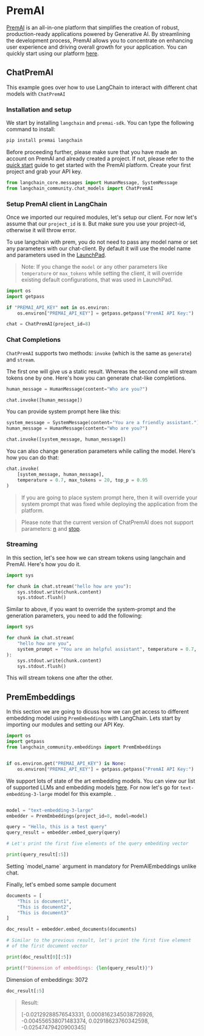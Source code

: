 # PremAI

[PremAI](https://premai.io/) is an all-in-one platform that simplifies the creation of robust, production-ready applications powered by Generative AI. By streamlining the development process, PremAI allows you to concentrate on enhancing user experience and driving overall growth for your application. You can quickly start using our platform [here](https://docs.premai.io/quick-start).


## ChatPremAI

This example goes over how to use LangChain to interact with different chat models with `ChatPremAI`

### Installation and setup

We start by installing `langchain` and `premai-sdk`. You can type the following command to install:

```bash
pip install premai langchain
```

Before proceeding further, please make sure that you have made an account on PremAI and already created a project. If not, please refer to the [quick start](https://docs.premai.io/introduction) guide to get started with the PremAI platform. Create your first project and grab your API key.

```python
from langchain_core.messages import HumanMessage, SystemMessage
from langchain_community.chat_models import ChatPremAI
```

### Setup PremAI client in LangChain

Once we imported our required modules, let's setup our client. For now let's assume that our `project_id` is `8`. But make sure you use your project-id, otherwise it will throw error.

To use langchain with prem, you do not need to pass any model name or set any parameters with our chat-client. By default it will use the model name and parameters used in the [LaunchPad](https://docs.premai.io/get-started/launchpad). 

> Note: If you change the `model` or any other parameters like `temperature`  or `max_tokens` while setting the client, it will override existing default configurations, that was used in LaunchPad.   


```python
import os
import getpass

if "PREMAI_API_KEY" not in os.environ:
    os.environ["PREMAI_API_KEY"] = getpass.getpass("PremAI API Key:")

chat = ChatPremAI(project_id=8)
```

### Chat Completions

`ChatPremAI` supports two methods: `invoke` (which is the same as `generate`) and `stream`. 

The first one will give us a static result. Whereas the second one will stream tokens one by one. Here's how you can generate chat-like completions. 

```python
human_message = HumanMessage(content="Who are you?")

chat.invoke([human_message])
```

You can provide system prompt here like this:

```python
system_message = SystemMessage(content="You are a friendly assistant.")
human_message = HumanMessage(content="Who are you?")

chat.invoke([system_message, human_message])
```

You can also change generation parameters while calling the model. Here's how you can do that:

```python
chat.invoke(
    [system_message, human_message],
    temperature = 0.7, max_tokens = 20, top_p = 0.95
)
```

> If you are going to place system prompt here, then it will override your system prompt that was fixed while deploying the application from the platform. 

> Please note that the current version of ChatPremAI does not support parameters: [n](https://platform.openai.com/docs/api-reference/chat/create#chat-create-n) and [stop](https://platform.openai.com/docs/api-reference/chat/create#chat-create-stop). 

### Streaming

In this section, let's see how we can stream tokens using langchain and PremAI. Here's how you do it. 

```python
import sys

for chunk in chat.stream("hello how are you"):
    sys.stdout.write(chunk.content)
    sys.stdout.flush()
```

Similar to above, if you want to override the system-prompt and the generation parameters, you need to add the following:

```python
import sys

for chunk in chat.stream(
    "hello how are you",
    system_prompt = "You are an helpful assistant", temperature = 0.7, max_tokens = 20
):
    sys.stdout.write(chunk.content)
    sys.stdout.flush()
```

This will stream tokens one after the other.

## PremEmbeddings

In this section we are going to dicuss how we can get access to different embedding model using `PremEmbeddings` with LangChain. Lets start by importing our modules and setting our API Key. 

```python
import os
import getpass
from langchain_community.embeddings import PremEmbeddings


if os.environ.get("PREMAI_API_KEY") is None:
    os.environ["PREMAI_API_KEY"] = getpass.getpass("PremAI API Key:")

```

We support lots of state of the art embedding models. You can view our list of supported LLMs and embedding models [here](https://docs.premai.io/get-started/supported-models). For now let's go for `text-embedding-3-large` model for this example. . 

```python

model = "text-embedding-3-large"
embedder = PremEmbeddings(project_id=8, model=model)

query = "Hello, this is a test query"
query_result = embedder.embed_query(query)

# Let's print the first five elements of the query embedding vector

print(query_result[:5])
```
<Note>
Setting `model_name` argument in mandatory for PremAIEmbeddings unlike chat. 
</Note>

Finally, let's embed some sample document

```python
documents = [
    "This is document1",
    "This is document2",
    "This is document3"
]

doc_result = embedder.embed_documents(documents)

# Similar to the previous result, let's print the first five element
# of the first document vector

print(doc_result[0][:5])
```

```python
print(f"Dimension of embeddings: {len(query_result)}")
```
Dimension of embeddings: 3072

```python
doc_result[:5]
```
>Result:
>
>[-0.02129288576543331,
 0.0008162345038726926,
 -0.004556538071483374,
 0.02918623760342598,
 -0.02547479420900345]